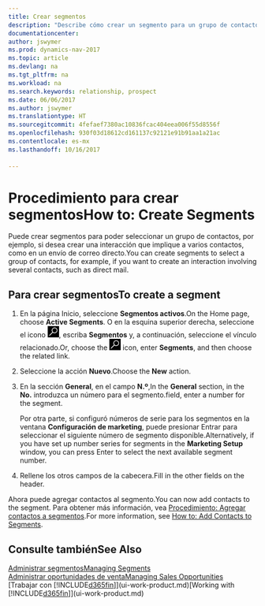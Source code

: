 ```yaml
---
title: Crear segmentos
description: "Describe cómo crear un segmento para un grupo de contactos en Dynamics NAV, por ejemplo, para dirigirse a varios contactos con un correo directo."
documentationcenter: 
author: jswymer
ms.prod: dynamics-nav-2017
ms.topic: article
ms.devlang: na
ms.tgt_pltfrm: na
ms.workload: na
ms.search.keywords: relationship, prospect
ms.date: 06/06/2017
ms.author: jswymer
ms.translationtype: HT
ms.sourcegitcommit: 4fefaef7380ac10836fcac404eea006f55d8556f
ms.openlocfilehash: 930f03d18612cd161137c92121e91b91aa1a21ac
ms.contentlocale: es-mx
ms.lasthandoff: 10/16/2017

---
```

# <a name="how-to-create-segments"></a><span data-ttu-id="311f5-103">Procedimiento para crear segmentos</span><span class="sxs-lookup"><span data-stu-id="311f5-103">How to: Create Segments</span></span>
<span data-ttu-id="311f5-104">Puede crear segmentos para poder seleccionar un grupo de contactos, por ejemplo, si desea crear una interacción que implique a varios contactos, como en un envío de correo directo.</span><span class="sxs-lookup"><span data-stu-id="311f5-104">You can create segments to select a group of contacts, for example, if you want to create an interaction involving several contacts, such as direct mail.</span></span>

## <a name="to-create-a-segment"></a><span data-ttu-id="311f5-105">Para crear segmentos</span><span class="sxs-lookup"><span data-stu-id="311f5-105">To create a segment</span></span>
1. <span data-ttu-id="311f5-106">En la página Inicio, seleccione **Segmentos activos**.</span><span class="sxs-lookup"><span data-stu-id="311f5-106">On the Home page, choose **Active Segments**.</span></span> <span data-ttu-id="311f5-107">O en la esquina superior derecha, seleccione el icono ![Buscar página o informe](media/ui-search/search_small.png "icono Buscar página o informe"), escriba **Segmentos** y, a continuación, seleccione el vínculo relacionado.</span><span class="sxs-lookup"><span data-stu-id="311f5-107">Or, choose the ![Search for Page or Report](media/ui-search/search_small.png "Search for Page or Report icon") icon, enter **Segments**, and then choose the related link.</span></span>
2. <span data-ttu-id="311f5-108">Seleccione la acción **Nuevo**.</span><span class="sxs-lookup"><span data-stu-id="311f5-108">Choose the **New** action.</span></span>
3. <span data-ttu-id="311f5-109">En la sección **General**, en el campo **N.º**,</span><span class="sxs-lookup"><span data-stu-id="311f5-109">In the **General** section, in the **No.**</span></span> <span data-ttu-id="311f5-110">introduzca un número para el segmento.</span><span class="sxs-lookup"><span data-stu-id="311f5-110">field, enter a number for the segment.</span></span>

    <span data-ttu-id="311f5-111">Por otra parte, si configuró números de serie para los segmentos en la ventana **Configuración de marketing**, puede presionar Entrar para seleccionar el siguiente número de segmento disponible.</span><span class="sxs-lookup"><span data-stu-id="311f5-111">Alternatively, if you have set up number series for segments in the **Marketing Setup** window, you can press Enter to select the next available segment number.</span></span>
4. <span data-ttu-id="311f5-112">Rellene los otros campos de la cabecera.</span><span class="sxs-lookup"><span data-stu-id="311f5-112">Fill in the other fields on the header.</span></span>

<span data-ttu-id="311f5-113">Ahora puede agregar contactos al segmento.</span><span class="sxs-lookup"><span data-stu-id="311f5-113">You can now add contacts to the segment.</span></span> <span data-ttu-id="311f5-114">Para obtener más información, vea [Procedimiento: Agregar contactos a segmentos](marketing-add-contact-segment.md).</span><span class="sxs-lookup"><span data-stu-id="311f5-114">For more information, see [How to: Add Contacts to Segments](marketing-add-contact-segment.md).</span></span>

## <a name="see-also"></a><span data-ttu-id="311f5-115">Consulte también</span><span class="sxs-lookup"><span data-stu-id="311f5-115">See Also</span></span>
[<span data-ttu-id="311f5-116">Administrar segmentos</span><span class="sxs-lookup"><span data-stu-id="311f5-116">Managing Segments</span></span>](marketing-segments.md)  
[<span data-ttu-id="311f5-117">Administrar oportunidades de venta</span><span class="sxs-lookup"><span data-stu-id="311f5-117">Managing Sales Opportunities</span></span>](marketing-manage-sales-opportunities.md)  
<span data-ttu-id="311f5-118">[Trabajar con [!INCLUDE[d365fin](includes/d365fin_md.md)]](ui-work-product.md)</span><span class="sxs-lookup"><span data-stu-id="311f5-118">[Working with [!INCLUDE[d365fin](includes/d365fin_md.md)]](ui-work-product.md)</span></span>  

